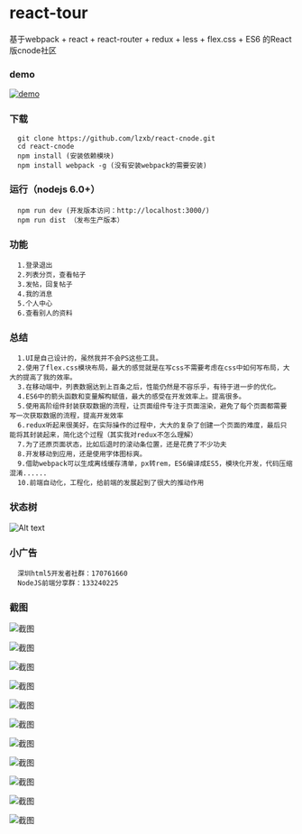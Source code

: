 # react-tour
基于webpack + react + react-router + redux + less + flex.css + ES6 的React版cnode社区

### demo
 [![demo](https://github.com/lzxb/react-cnode/raw/master/shot/QR-code.png)](http://lzxb.github.io/react-cnode/)

### 下载
```
  git clone https://github.com/lzxb/react-cnode.git
  cd react-cnode
  npm install (安装依赖模块)
  npm install webpack -g (没有安装webpack的需要安装)
```

### 运行（nodejs 6.0+）
```
  npm run dev (开发版本访问：http://localhost:3000/)
  npm run dist （发布生产版本）

```
### 功能
```
  1.登录退出
  2.列表分页，查看帖子
  3.发帖，回复帖子
  4.我的消息
  5.个人中心
  6.查看别人的资料
```

### 总结
```
  1.UI是自己设计的，虽然我并不会PS这些工具。
  2.使用了flex.css模块布局，最大的感觉就是在写css不需要考虑在css中如何写布局，大大的提高了我的效率。
  3.在移动端中，列表数据达到上百条之后，性能仍然是不容乐乎，有待于进一步的优化。
  4.ES6中的箭头函数和变量解构赋值，最大的感受在开发效率上。提高很多。
  5.使用高阶组件封装获取数据的流程，让页面组件专注于页面渲染，避免了每个页面都需要写一次获取数据的流程，提高开发效率
  6.redux听起来很美好，在实际操作的过程中，大大的复杂了创建一个页面的难度，最后只能将其封装起来，简化这个过程（其实我对redux不怎么理解）
  7.为了还原页面状态，比如后退时的滚动条位置，还是花费了不少功夫
  8.开发移动到应用，还是使用字体图标爽。
  9.借助webpack可以生成离线缓存清单，px转rem，ES6编译成ES5，模块化开发，代码压缩混淆......
  10.前端自动化，工程化，给前端的发展起到了很大的推动作用
```
### 状态树
![Alt text](https://github.com/lzxb/react-cnode/raw/master/shot/redux-state.jpg)
### 小广告
```
  深圳html5开发者社群：170761660
  NodeJS前端分享群：133240225
```
### 截图

![截图](https://github.com/lzxb/react-cnode/raw/master/shot/1.png)

![截图](https://github.com/lzxb/react-cnode/raw/master/shot/2.png)

![截图](https://github.com/lzxb/react-cnode/raw/master/shot/3.png)

![截图](https://github.com/lzxb/react-cnode/raw/master/shot/4.png)

![截图](https://github.com/lzxb/react-cnode/raw/master/shot/5.png)

![截图](https://github.com/lzxb/react-cnode/raw/master/shot/6.png)

![截图](https://github.com/lzxb/react-cnode/raw/master/shot/7.png)

![截图](https://github.com/lzxb/react-cnode/raw/master/shot/8.png)

![截图](https://github.com/lzxb/react-cnode/raw/master/shot/9.png)

![截图](https://github.com/lzxb/react-cnode/raw/master/shot/10.png)

![截图](https://github.com/lzxb/react-cnode/raw/master/shot/11.png)

